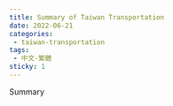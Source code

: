 ```yaml
---
title: Summary of Taiwan Transportation
date: 2022-06-21
categories: 
 - taiwan-transportation
tags:
 - 中文-繁體
sticky: 1
---
```


Summary